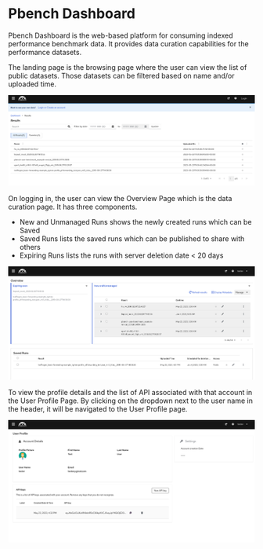 # Pbench Dashboard 

Pbench Dashboard is the web-based platform for consuming indexed performance benchmark data. It provides data curation capabilities for the performance datasets.

The landing page is the browsing page where the user can view the list of public datasets. Those datasets can be filtered based on name and/or uploaded time.

![Browsing Page](assets/images/BrowsingPage.png)

On logging in, the user can view the Overview Page which is the data curation page.
It has three components.

- New and Unmanaged Runs shows the newly created runs which can be Saved
- Saved Runs lists the saved runs which can be published to share with others
- Expiring Runs lists the runs with server deletion date < 20 days


![Overview](assets/images/Overview.png)


To view the profile details and the list of API associated with that account in the User Profile Page. By clicking on the dropdown next to the user name in the header, it will be navigated to the User Profile page.

![User Profile](assets/images/UserProfile.png)

